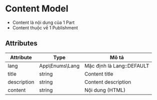 # Content Model
- Content là nội dung của 1 Part
- Content thuộc về 1 Publishment

## Attributes

| Attribute | Type           | Mô tả                     |
|-----------|----------------|---------------------------|
| lang      | App\Enums\Lang | Mặc định là Lang::DEFAULT |
| title     | string         | Content title             |
| description | string | Content description       |
| content | string | Nội dung (HTML)           |
